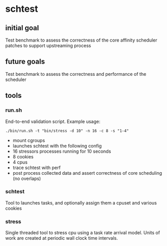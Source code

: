 # schtest

## initial goal

Test benchmark to assess the correctness of the core affinity scheduler patches to support upstreaming process


## future goals

Test benchmark to assess the correctness and performance of the scheduler


## tools

### run.sh

End-to-end validation script. Example usage:

`./bin/run.sh -t "bin/stress -d 10" -n 16 -c 8 -s "1-4"`

* mount cgroups
* launches schtest with the following config
 * 16 stressors processes running for 10 seconds
 * 8 cookies
 * 4 cpus
* trace schtest with perf
* post process collected data and assert correctness of core scheduling (no overlaps)


### schtest

Tool to launches tasks, and optionally assign them a cpuset and various cookies


### stress

Single threaded tool to stress cpu using a task rate arrival model.
Units of work are created at periodic wall clock time intervals.
